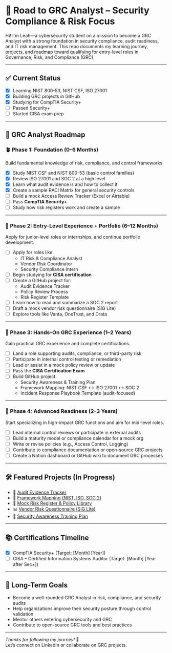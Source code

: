 # 🎯 Road to GRC Analyst – Security Compliance & Risk Focus

Hi! I'm Leah—a cybersecurity student on a mission to become a GRC Analyst with a strong foundation in security compliance, audit readiness, and IT risk management. This repo documents my learning journey, projects, and roadmap toward qualifying for entry-level roles in Governance, Risk, and Compliance (GRC).

---

## ✅ Current Status

- [x] Learning NIST 800-53, NIST CSF, ISO 27001
- [x] Building GRC projects in GitHub
- [x] Studying for CompTIA Security+
- [ ] Passed Security+
- [ ] Started CISA exam prep

---

## 🧭 GRC Analyst Roadmap

### 🪴 Phase 1: Foundation (0–6 Months)

Build fundamental knowledge of risk, compliance, and control frameworks.

- [x] Study NIST CSF and NIST 800-53 (basic control families)
- [x] Review ISO 27001 and SOC 2 at a high level
- [x] Learn what audit evidence is and how to collect it
- [x] Create a sample RACI Matrix for general security controls
- [ ] Build a mock Access Review Tracker (Excel or Airtable)
- [ ] Pass **CompTIA Security+**
- [ ] Study how risk registers work and create a sample

---

### 💼 Phase 2: Entry-Level Experience + Portfolio (6–12 Months)

Apply for junior-level roles or internships, and continue portfolio development.

- [ ] Apply for roles like:
  - IT Risk & Compliance Analyst
  - Vendor Risk Coordinator
  - Security Compliance Intern
- [ ] Begin studying for **CISA certification**
- [ ] Create a GitHub project for:
  - Audit Evidence Tracker
  - Policy Review Process
  - Risk Register Template
- [ ] Learn how to read and summarize a SOC 2 report
- [ ] Draft a mock vendor risk questionnaire (SIG Lite)
- [ ] Explore tools like Vanta, OneTrust, and Drata

---

### 🚀 Phase 3: Hands-On GRC Experience (1–2 Years)

Gain practical GRC experience and complete certifications.

- [ ] Land a role supporting audits, compliance, or third-party risk
- [ ] Participate in internal control testing or remediation
- [ ] Lead or assist in a mock policy review or update
- [ ] Pass the **CISA Certification Exam**
- [ ] Build GitHub project:
  - Security Awareness & Training Plan
  - Framework Mapping: NIST CSF ↔ ISO 27001 ↔ SOC 2
  - Incident Response Playbook Template (audit-focused)

---

### 🧠 Phase 4: Advanced Readiness (2–3 Years)

Start specializing in high-impact GRC functions and aim for mid-level roles.

- [ ] Lead internal control reviews or participate in external audits
- [ ] Build a maturity model or compliance calendar for a mock org
- [ ] Write or revise policies (e.g., Access Control, Logging)
- [ ] Contribute to compliance documentation or open-source GRC projects
- [ ] Create a Notion dashboard or GitHub wiki to document GRC processes

---

## 🛠️ Featured Projects (In Progress)

- 📁 [Audit Evidence Tracker](#)
- 🔐 [Framework Mapping (NIST, ISO, SOC 2)](#)
- 📝 [Mock Risk Register & Policy Library](#)
- 📊 [Vendor Risk Questionnaire (SIG Lite)](#)
- 🧠 [Security Awareness Training Plan](#)

---

## 📚 Certifications Timeline

- [x] CompTIA Security+ (Target: [Month] [Year])
- [ ] CISA – Certified Information Systems Auditor (Target: [Month] [Year after Sec+])

---

## 📌 Long-Term Goals

- Become a well-rounded GRC Analyst in risk, compliance, and security audits
- Help organizations improve their security posture through control validation
- Mentor others entering cybersecurity and GRC
- Contribute to open-source GRC tools and best practices

---

_Thanks for following my journey!_ 🌟  
Let’s connect on LinkedIn or collaborate on GRC projects.
